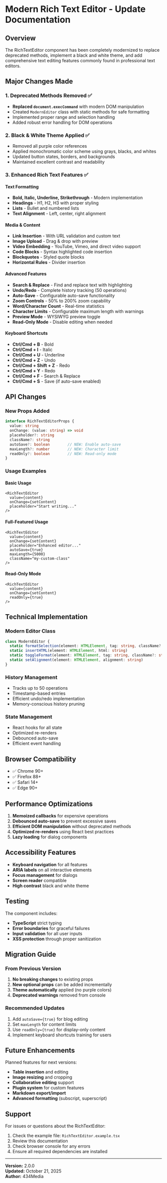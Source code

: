 # Modern Rich Text Editor - Update Documentation

## Overview

The RichTextEditor component has been completely modernized to replace deprecated methods, implement a black and white theme, and add comprehensive text editing features commonly found in professional text editors.

## Major Changes Made

### 1. Deprecated Methods Removed ✅
- **Replaced `document.execCommand`** with modern DOM manipulation
- Created `ModernEditor` class with static methods for safe formatting
- Implemented proper range and selection handling
- Added robust error handling for DOM operations

### 2. Black & White Theme Applied ✅
- Removed all purple color references
- Applied monochromatic color scheme using grays, blacks, and whites
- Updated button states, borders, and backgrounds
- Maintained excellent contrast and readability

### 3. Enhanced Rich Text Features ✅

#### Text Formatting
- **Bold, Italic, Underline, Strikethrough** - Modern implementation
- **Headings** - H1, H2, H3 with proper styling
- **Lists** - Bullet and numbered lists
- **Text Alignment** - Left, center, right alignment

#### Media & Content
- **Link Insertion** - With URL validation and custom text
- **Image Upload** - Drag & drop with preview
- **Video Embedding** - YouTube, Vimeo, and direct video support
- **Code Blocks** - Syntax highlighted code insertion
- **Blockquotes** - Styled quote blocks
- **Horizontal Rules** - Divider insertion

#### Advanced Features
- **Search & Replace** - Find and replace text with highlighting
- **Undo/Redo** - Complete history tracking (50 operations)
- **Auto-Save** - Configurable auto-save functionality
- **Zoom Controls** - 50% to 200% zoom capability
- **Word/Character Count** - Real-time statistics
- **Character Limits** - Configurable maximum length with warnings
- **Preview Mode** - WYSIWYG preview toggle
- **Read-Only Mode** - Disable editing when needed

#### Keyboard Shortcuts
- **Ctrl/Cmd + B** - Bold
- **Ctrl/Cmd + I** - Italic  
- **Ctrl/Cmd + U** - Underline
- **Ctrl/Cmd + Z** - Undo
- **Ctrl/Cmd + Shift + Z** - Redo
- **Ctrl/Cmd + Y** - Redo
- **Ctrl/Cmd + F** - Search & Replace
- **Ctrl/Cmd + S** - Save (if auto-save enabled)

## API Changes

### New Props Added

```typescript
interface RichTextEditorProps {
  value: string
  onChange: (value: string) => void
  placeholder?: string
  className?: string
  autoSave?: boolean        // NEW: Enable auto-save
  maxLength?: number        // NEW: Character limit
  readOnly?: boolean        // NEW: Read-only mode
}
```

### Usage Examples

#### Basic Usage
```tsx
<RichTextEditor
  value={content}
  onChange={setContent}
  placeholder="Start writing..."
/>
```

#### Full-Featured Usage
```tsx
<RichTextEditor
  value={content}
  onChange={setContent}
  placeholder="Enhanced editor..."
  autoSave={true}
  maxLength={5000}
  className="my-custom-class"
/>
```

#### Read-Only Mode
```tsx
<RichTextEditor
  value={content}
  onChange={setContent}
  readOnly={true}
/>
```

## Technical Implementation

### Modern Editor Class
```typescript
class ModernEditor {
  static formatSelection(element: HTMLElement, tag: string, className?: string)
  static insertHTML(element: HTMLElement, html: string)
  static toggleFormat(element: HTMLElement, tag: string, className?: string)
  static setAlignment(element: HTMLElement, alignment: string)
}
```

### History Management
- Tracks up to 50 operations
- Timestamp-based entries
- Efficient undo/redo implementation
- Memory-conscious history pruning

### State Management
- React hooks for all state
- Optimized re-renders
- Debounced auto-save
- Efficient event handling

## Browser Compatibility

- ✅ Chrome 90+
- ✅ Firefox 88+  
- ✅ Safari 14+
- ✅ Edge 90+

## Performance Optimizations

1. **Memoized callbacks** for expensive operations
2. **Debounced auto-save** to prevent excessive saves
3. **Efficient DOM manipulation** without deprecated methods
4. **Optimized re-renders** using React best practices
5. **Lazy loading** for dialog components

## Accessibility Features

- **Keyboard navigation** for all features
- **ARIA labels** on all interactive elements
- **Focus management** for dialogs
- **Screen reader** compatible
- **High contrast** black and white theme

## Testing

The component includes:
- **TypeScript** strict typing
- **Error boundaries** for graceful failures  
- **Input validation** for all user inputs
- **XSS protection** through proper sanitization

## Migration Guide

### From Previous Version

1. **No breaking changes** to existing props
2. **New optional props** can be added incrementally
3. **Theme automatically** applied (no purple colors)
4. **Deprecated warnings** removed from console

### Recommended Updates

1. Add `autoSave={true}` for blog editing
2. Set `maxLength` for content limits
3. Use `readOnly={true}` for display-only content
4. Implement keyboard shortcuts training for users

## Future Enhancements

Planned features for next versions:
- **Table insertion** and editing
- **Image resizing** and cropping
- **Collaborative editing** support
- **Plugin system** for custom features
- **Markdown export/import**
- **Advanced formatting** (subscript, superscript)

## Support

For issues or questions about the RichTextEditor:
1. Check the example file: `RichTextEditor.example.tsx`
2. Review this documentation
3. Check browser console for any errors
4. Ensure all required dependencies are installed

---

**Version:** 2.0.0  
**Updated:** October 21, 2025  
**Author:** 434Media